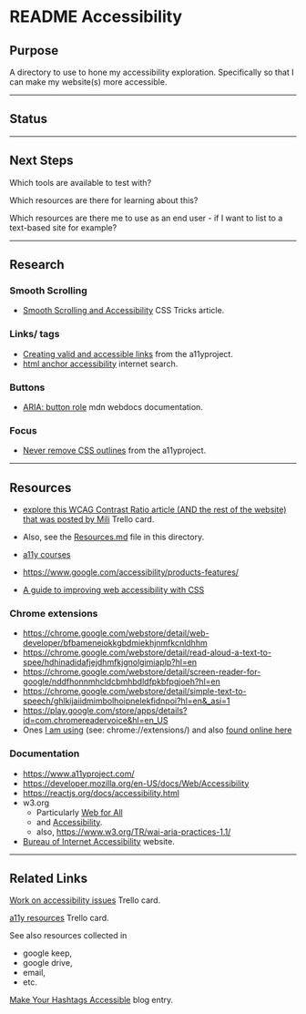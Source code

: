 # README Accessibility

## Purpose
A directory to use to hone my accessibility exploration. Specifically so that I can make my website(s) more accessible.

---
## Status

---
## Next Steps
Which tools are available to test with?

Which resources are there for learning about this?

Which resources are there me to use as an end user - if I want to list to a text-based site for example?

---
## Research
### Smooth Scrolling
* [Smooth Scrolling and Accessibility](https://css-tricks.com/smooth-scrolling-accessibility/) CSS Tricks article.

### Links/<a> tags
* [Creating valid and accessible links](https://www.a11yproject.com/posts/2019-02-15-creating-valid-and-accessible-links/) from the a11yproject.
* [html anchor accessibility](https://www.google.com/search?q=html+anchor+accessibility&oq=html+anchor+accessibility&aqs=chrome..69i57.6984j0j4&sourceid=chrome&ie=UTF-8) internet search.

### Buttons
* [ARIA: button role](https://developer.mozilla.org/en-US/docs/Web/Accessibility/ARIA/Roles/button_role) mdn webdocs documentation.

### Focus
* [Never remove CSS outlines](https://www.a11yproject.com/posts/2013-01-25-never-remove-css-outlines/) from the a11yproject.

---
## Resources
* [explore this WCAG Contrast Ratio article (AND the rest of the website) that was posted by Mili](https://trello.com/c/bgdUXGZM/436-explore-this-article-and-the-rest-of-the-website-that-was-posted-by-mili) Trello card.

* Also, see the [Resources.md](https://github.com/JamieBort/LearningDirectory/blob/master/Accessibility/Resources.md) file in this directory.

* [a11y courses](https://github.com/mgifford/a11y-courses)

* https://www.google.com/accessibility/products-features/

* [A guide to improving web accessibility with CSS](https://blog.logrocket.com/a-guide-to-improving-web-accessibility-with-css/)

### Chrome extensions
* https://chrome.google.com/webstore/detail/web-developer/bfbameneiokkgbdmiekhjnmfkcnldhhm
* https://chrome.google.com/webstore/detail/read-aloud-a-text-to-spee/hdhinadidafjejdhmfkjgnolgimiaplp?hl=en
* https://chrome.google.com/webstore/detail/screen-reader-for-google/nddfhonnmhcldcbmhbdldfpkbfpgjoeh?hl=en
* https://chrome.google.com/webstore/detail/simple-text-to-speech/ghlkijaiidmimbolhoipnelekfidnpoi?hl=en&_asi=1
* https://play.google.com/store/apps/details?id=com.chromereadervoice&hl=en_US
* Ones [I am using](chrome://extensions/) (see: chrome://extensions/) and also [found online here](https://chrome.google.com/webstore/user/purchases?hl=en)

### Documentation
* https://www.a11yproject.com/
* https://developer.mozilla.org/en-US/docs/Web/Accessibility
* https://reactjs.org/docs/accessibility.html
* w3.org
  * Particularly [Web for All](https://www.w3.org/Consortium/mission.html#principles)
  * and [Accessibility](https://www.w3.org/WAI/).
  * also, https://www.w3.org/TR/wai-aria-practices-1.1/
* [Bureau of Internet Accessibility](https://www.boia.org/) website.

---
## Related Links
[Work on accessibility issues](https://trello.com/c/QiXs2V0r/164-work-on-accessibility-issues) Trello card.

[a11y resources](https://trello.com/c/nSgl3vaI/437-a11y-resources) Trello card.

See also resources collected in 

* google keep, 
* google drive, 
* email, 
* etc.

[Make Your Hashtags Accessible](https://www.boia.org/blog/make-your-hashtags-accessible) blog entry.